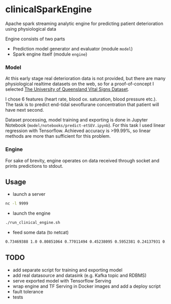 # clinicalSparkEngine
Apache spark streaming analytic engine for predicting patient deterioration using physiological data

Engine consists of two parts
- Prediction model generator and evaluator (module `model`)
- Spark engine itself (module `engine`)

### Model
At this early stage real deterioration data is not provided, 
but there are many physiological realtime datasets on the web, so for
a proof-of-concept I selected [The University of Queensland Vital Signs Dataset](https://outbox.eait.uq.edu.au/uqdliu3/uqvitalsignsdataset/index.html).  

I chose 6 features (heart rate, blood ox. saturation, blood pressure etc.). The task is to predict end-tidal sevoflurane 
concentration that patient will have next second.
 
Dataset processing, model training and exporting is done in Jupyter Notebook (`model/notebooks/predict-etSEV.ipynb`). 
For this task I used linear regression with Tensorflow. Achieved accuracy is >99.99%, so linear methods are more than sufficient for this problem.

### Engine
For sake of brevity, engine operates on data received through socket and prints predictions to stdout.

## Usage
- launch a server
```bash
nc -l 9999
```
- launch the engine
```bash
./run_clinical_engine.sh
``` 
- feed some data (to netcat)
```bash
0.73469388 1.0 0.80851064 0.77011494 0.45238095 0.5952381 0.24137931 0.37037037
```

## TODO
- add separate script for training and exporting model
- add real datasource and datasink (e.g. Kafka topic and RDBMS)
- serve exported model with Tensorflow Serving
- wrap engine and TF Serving in Docker images and add a deploy script
- fault tolerance
- tests